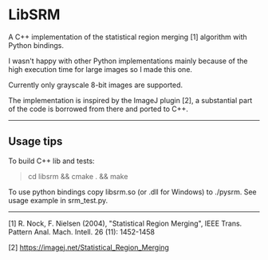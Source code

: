 # LibSRM

A C++ implementation of the statistical region merging [1] algorithm with Python bindings.

I wasn't happy with other Python implementations mainly because of the high execution time for large images so I made this one.

Currently only grayscale 8-bit images are supported.

The implementation is inspired by the ImageJ plugin [2], a substantial part of the code is borrowed from there and ported to C++.

---
## Usage tips

To build C++ lib and tests:
  > cd libsrm && cmake . && make

To use python bindings copy libsrm.so (or .dll for Windows) to ./pysrm. See usage example in srm_test.py.

---

[1] R. Nock, F. Nielsen (2004), "Statistical Region Merging", IEEE Trans. Pattern Anal. Mach. Intell. 26 (11): 1452-1458

[2] https://imagej.net/Statistical_Region_Merging
